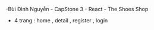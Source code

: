 -Bùi Đình Nguyễn - CapStone 3 - React - The Shoes Shop
- 4 trang : home , detail , register , login
